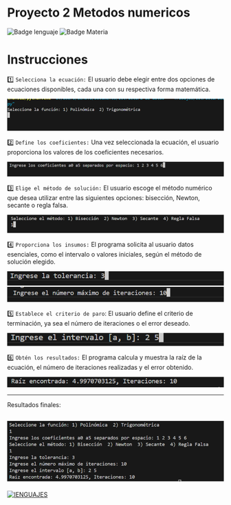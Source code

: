 <h1>Proyecto 2 Metodos numericos</h1>

![Badge lenguaje](https://img.shields.io/badge/Python-Proyecto-blue
)
![Badge Materia](https://img.shields.io/badge/Metodos%20Numericos-green
)

<h1>Instrucciones</h1>

1️⃣ `Selecciona la ecuación:` El usuario debe elegir entre dos opciones de ecuaciones disponibles, cada una con su respectiva forma matemática.

![I-1](./imgCapturas/I-1.png)

2️⃣ `Define los coeficientes:` Una vez seleccionada la ecuación, el usuario proporciona los valores de los coeficientes necesarios.

![I-3](./imgCapturas/I-2.png)

3️⃣ `Elige el método de solución:` El usuario escoge el método numérico que desea utilizar entre las siguientes opciones: bisección, Newton, secante o regla falsa.

![I-4](./imgCapturas/I-3.png)

4️⃣ `Proporciona los insumos:` El programa solicita al usuario datos esenciales, como el intervalo o valores iniciales, según el método de solución elegido.

![I-4](./imgCapturas/I-4.png)
![I-5](./imgCapturas/I-5.png)

5️⃣ `Establece el criterio de paro`: El usuario define el criterio de terminación, ya sea el número de iteraciones o el error deseado.

![I-6](./imgCapturas/I-6.png)

6️⃣ `Obtén los resultados:` El programa calcula y muestra la raíz de la ecuación, el número de iteraciones realizadas y el error obtenido.

![I-7](./imgCapturas/I-7.png)

-----------
Resultados finales:

![Resultados](./imgCapturas/i-8.png)
----------

[![lENGUAJES](https://skillicons.dev/icons?i=py,github,vscode)](https://skillicons.dev)